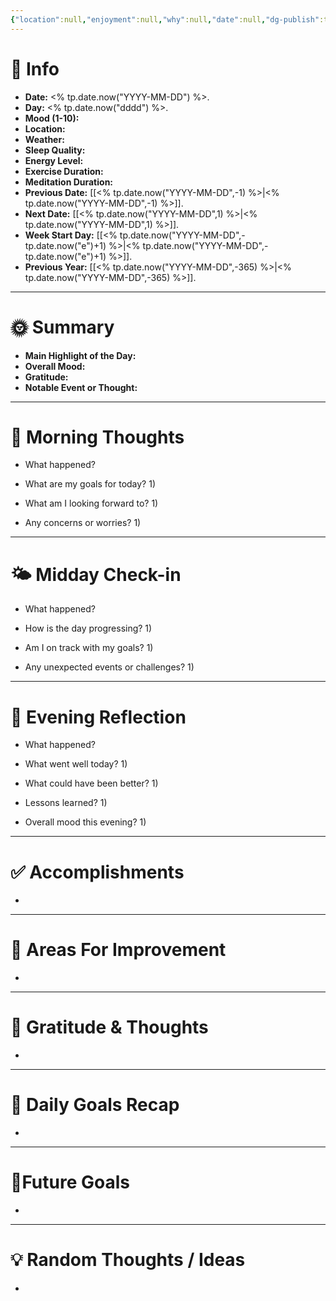 ```yaml
---
{"location":null,"enjoyment":null,"why":null,"date":null,"dg-publish":true,"dg-home":null,"tags":["dailyreviews"],"aliases":null,"meditation":null,"exercise":null,"sleep_quality":null,"mood":null,"energy_level":null,"weather":null,"permalink":"/templates/daily-note-template/","dgPassFrontmatter":true,"updated":"2025-05-16T12:35:55.848+05:30"}
---
```


# 📅 Info

- **Date:** <% tp.date.now("YYYY-MM-DD") %>.
- **Day:** <% tp.date.now("dddd") %>.
- **Mood (1-10):** 
- **Location:** 
- **Weather:** 
- **Sleep Quality:** 
- **Energy Level:** 
- **Exercise Duration:** 
- **Meditation Duration:** 
- **Previous Date:** [[<% tp.date.now("YYYY-MM-DD",-1) %>\|<% tp.date.now("YYYY-MM-DD",-1) %>]].
- **Next Date:** [[<% tp.date.now("YYYY-MM-DD",1) %>\|<% tp.date.now("YYYY-MM-DD",1) %>]].
- **Week Start Day:** [[<% tp.date.now("YYYY-MM-DD",-tp.date.now("e")+1) %>\|<% tp.date.now("YYYY-MM-DD",-tp.date.now("e")+1) %>]].
- **Previous Year:** [[<% tp.date.now("YYYY-MM-DD",-365) %>\|<% tp.date.now("YYYY-MM-DD",-365) %>]].

---

# 🌞 Summary

- **Main Highlight of the Day:** 
- **Overall Mood:** 
- **Gratitude:** 
- **Notable Event or Thought:** 

---

# 🧠 Morning Thoughts

- What happened? 
	

- What are my goals for today?
	1) 

- What am I looking forward to?
	1) 

- Any concerns or worries?
	1) 

---

# 🌤️ Midday Check-in

- What happened? 
	

- How is the day progressing?
	1) 

- Am I on track with my goals?
	1) 

- Any unexpected events or challenges?
	1) 

---

# 🌙 Evening Reflection

- What happened? 
	

- What went well today?
	1) 

- What could have been better?
	1) 

- Lessons learned?
	1) 

- Overall mood this evening?
	1) 

---

# ✅ Accomplishments

 - 

---

# 🔄 Areas For Improvement

 - 

---

# 🙏 Gratitude & Thoughts

 - 

---

# 🎯 Daily Goals Recap

 - 

---

# 🌌Future Goals

- 

---

# 💡 Random Thoughts / Ideas

- 